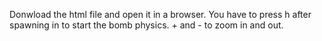Donwload the html file and open it in a browser. You have to press h after spawning in to start the bomb physics. + and - to zoom in and out.
